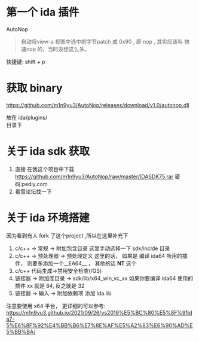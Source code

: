 # 第一个 ida 插件

AutoNop

> 自动将view-a 视图中选中的字节patch 成 0x90 , 即 nop , 其实应该叫 快速nop 的，当时没想这么多。

快捷键:  shift + p

# 获取 binary

https://github.com/m1n9yu3/AutoNop/releases/download/v1.0/autonop.dll

放在  ida/plugins/     
目录下

# 关于 ida sdk 获取

1. 直接 在我这个项目中下载  https://github.com/m1n9yu3/AutoNop/raw/master/IDASDK75.rar 密码:pediy.com
2. 看雪论坛找一下

# 关于 ida 环境搭建

因为看到有人 fork 了这个project ,所以在这里补充下

1. c/c++ ->  常规 -> 附加包含目录   这里手动选择一下  sdk/inclde 目录
2. c/c++  -> 预处理器 -> 预处理定义   这里的话， 如果是 编译 ida64 所用的插件， 则要多添加一个__EA64__  ， 其他的话 __NT__ 这个
3. c/c++ 代码生成->禁用安全检查(/GS)
4. 链接器 -> 附加库目录 -> sdk/lib/x64_win_vc_xx     如果你要编译 ida64 使用的 插件 xx 就是 64,  反之就是 32
5. 链接器 -> 输入 -> 附加依赖项    添加 ida.lib

注意要使用 x64 平台， 
更详细的可以参考: https://m1n9yu3.github.io/2021/09/26/vs2019%E5%BC%80%E5%8F%91ida7-5%E6%8F%92%E4%BB%B6%E7%8E%AF%E5%A2%83%E6%90%AD%E5%BB%BA/
